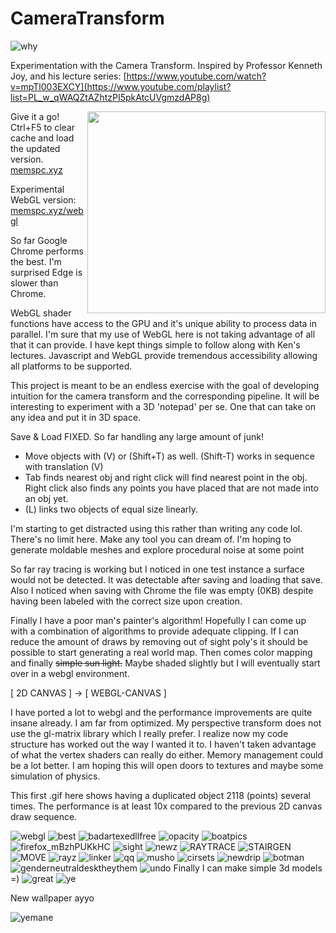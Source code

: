 # CameraTransform
![why](https://github.com/samcoble/CameraTransform/assets/32228102/385a701e-9970-466d-9598-142057df9fd9)

Experimentation with the Camera Transform.
Inspired by Professor Kenneth Joy, and his lecture series: [https://www.youtube.com/watch?v=mpTl003EXCY](https://www.youtube.com/playlist?list=PL_w_qWAQZtAZhtzPI5pkAtcUVgmzdAP8g)

<img src="https://github.com/samcoble/CameraTransform/assets/32228102/35ffb154-4b81-4399-8141-a4e5f34d405c" style="float:right" width="381" height="323">

Give it a go! Ctrl+F5 to clear cache and load the updated version.
[memspc.xyz](https://memspc.xyz/)

Experimental WebGL version: [memspc.xyz/webgl](https://memspc.xyz/webgl)

So far Google Chrome performs the best. I'm surprised Edge is slower than Chrome.

WebGL shader functions have access to the GPU and it's unique ability to process data in parallel. I'm sure that my use of WebGL here is not taking advantage of all that it can provide. I have kept things simple to follow along with Ken's lectures. Javascript and WebGL provide tremendous accessibility allowing all platforms to be supported.

This project is meant to be an endless exercise with the goal of developing intuition for the camera transform and the corresponding pipeline. 
It will be interesting to experiment with a 3D 'notepad' per se. One that can take on any idea and put it in 3D space.

Save & Load FIXED. So far handling any large amount of junk!
- Move objects with (V) or (Shift+T) as well. (Shift-T) works in sequence with translation (V)
- Tab finds nearest obj and right click will find nearest point in the obj. Right click also finds any points you have placed that are not made into an obj yet.
- (L) links two objects of equal size linearly.

I'm starting to get distracted using this rather than writing any code lol.
There's no limit here. Make any tool you can dream of. I'm hoping to generate moldable meshes and explore procedural noise at some point

So far ray tracing is working but I noticed in one test instance a surface would not be detected. It was detectable after saving and loading that save. Also I noticed when saving with Chrome the file was empty (0KB) despite having been labeled with the correct size upon creation.

Finally I have a poor man's painter's algorithm! Hopefully I can come up with a combination of algorithms to provide adequate clipping. If I can reduce the amount of draws by removing out of sight poly's it should be possible to start generating a real world map. Then comes color mapping and finally ~~simple sun light.~~ Maybe shaded slightly but I will eventually start over in a webgl environment.

[ 2D CANVAS ] -> [ WEBGL-CANVAS ]

I have ported a lot to webgl and the performance improvements are quite insane already. I am far from optimized. My perspective transform does not use the gl-matrix library which I really prefer. I realize now my code structure has worked out the way I wanted it to. I haven't taken advantage of what the vertex shaders can really do either. Memory management could be a lot better. I am hoping this will open doors to textures and maybe some simulation of physics.

This first .gif here shows having a duplicated object 2118 (points) several times. The performance is at least 10x compared to the previous 2D canvas draw sequence.

![webgl](https://github.com/samcoble/CameraTransform/assets/32228102/d6daf04d-05c5-4484-a0c9-5047fe041b75)
![best](https://github.com/samcoble/CameraTransform/assets/32228102/c78772e6-341f-496f-9ed3-83243d5655b8)
![badartexedllfree](https://github.com/samcoble/CameraTransform/assets/32228102/0edfd5dc-f69f-454c-80f5-ff29e8853b75)
![opacity](https://github.com/samcoble/CameraTransform/assets/32228102/af285eac-080d-46c6-adc8-6358b8e845a2)
![boatpics](https://github.com/samcoble/CameraTransform/assets/32228102/3dae0e7a-140b-49b2-8d38-12be1603c392)
![firefox_mBzhPUKkHC](https://github.com/samcoble/CameraTransform/assets/32228102/147a573c-0c6a-49e2-9633-28e1f5fdc402)
![sight](https://github.com/samcoble/CameraTransform/assets/32228102/7596d805-3844-4424-a671-e18a67cb1fbc)
![newz](https://github.com/samcoble/CameraTransform/assets/32228102/19106736-ec6f-49ff-a570-44e8f76adb4d)
![RAYTRACE](https://github.com/samcoble/CameraTransform/assets/32228102/3e2c9a87-9128-42e7-bc4f-6aee4cc0fc76)
![STAIRGEN](https://github.com/samcoble/CameraTransform/assets/32228102/499964bd-483b-417d-8ea1-74b46ccec4f1)
![MOVE](https://github.com/samcoble/CameraTransform/assets/32228102/ef8d9f11-f2c2-46f8-a2e6-283a431f728d)
![rayz](https://github.com/samcoble/CameraTransform/assets/32228102/642ba171-ebf4-47db-8851-fd533c091c36)
![linker](https://github.com/samcoble/CameraTransform/assets/32228102/8a8411a2-cd39-480a-980e-874c6529ecf3)
![qq](https://github.com/samcoble/CameraTransform/assets/32228102/9da981a7-05ad-4940-b3d9-ebf9aa8188a2)
![musho](https://github.com/samcoble/CameraTransform/assets/32228102/2835a077-84fd-4285-b048-fdc2f344729c)
![cirsets](https://github.com/samcoble/CameraTransform/assets/32228102/d3bb6839-7c86-48b3-aea0-10174655bfce)
![newdrip](https://github.com/samcoble/CameraTransform/assets/32228102/4b9fff77-ec46-4c0f-b8be-aa4498910fed)
![botman](https://github.com/samcoble/CameraTransform/assets/32228102/308ae207-8c05-45d7-9f6e-3375862dda42)
![genderneutraldesktheythem](https://github.com/samcoble/CameraTransform/assets/32228102/8b5651b2-5644-41a9-815e-ab1863b02a4e)
![undo](https://github.com/samcoble/CameraTransform/assets/32228102/8d8362cc-caba-48fb-939d-2366f96e08e5)
Finally I can make simple 3d models =)
![great](https://github.com/samcoble/CameraTransform/assets/32228102/6fae7623-2369-4245-98fd-bbb6a218ba52)
![ye](https://github.com/samcoble/CameraTransform/assets/32228102/f0179d0f-3c6d-4fe8-be1c-3a7a191da6cc)


New wallpaper ayyo

![yemane](https://github.com/samcoble/CameraTransform/assets/32228102/9776e7f2-9d8e-444a-8106-3f9477ebd680)


